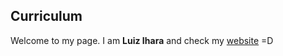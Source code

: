 ## Curriculum

Welcome to my page. I am **Luiz Ihara** and check my [website](https://github.com/luizihara/luizihara.github.io) =D 